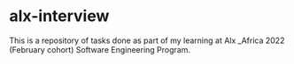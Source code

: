# alx-interview
This is a repository of tasks done as part of my learning at Alx _Africa 2022 (February cohort) Software Engineering Program. 
